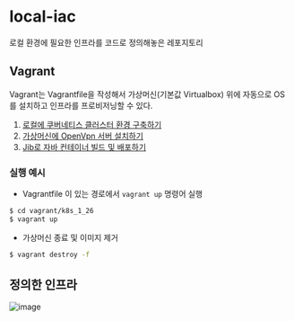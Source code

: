 # local-iac
로컬 환경에 필요한 인프라를 코드로 정의해놓은 레포지토리

## Vagrant
Vagrant는 Vagrantfile을 작성해서 가상머신(기본값 Virtualbox) 위에 자동으로 OS를 설치하고 인프라를 프로비저닝할 수 있다.

1. [로컬에 쿠버네티스 클러스터 환경 구축하기](https://github.com/kangsunku/Iac-k8sv1.26--forVM/blob/main/01_local_k8s_forVM.md)
2. [가상머신에 OpenVpn 서버 설치하기](https://github.com/kangsunku/Iac-k8sv1.26--forVM/blob/main/02_local_openVPN%20Server.md)
3. [Jib로 자바 컨테이너 빌드 및 배포하기](https://github.com/kangsunku/Iac-k8sv1.26--forVM/blob/main/03_Jib_forVM.md) 

   
### 실행 예시
* Vagrantfile 이 있는 경로에서 `vagrant up` 명령어 실행
```bash
$ cd vagrant/k8s_1_26
$ vagrant up
```

* 가상머신 종료 및 이미지 제거
```bash
$ vagrant destroy -f
```

## 정의한 인프라
![image](https://user-images.githubusercontent.com/43487002/225531403-03bc9a4c-5059-484a-835b-4eea68bc6690.png)
